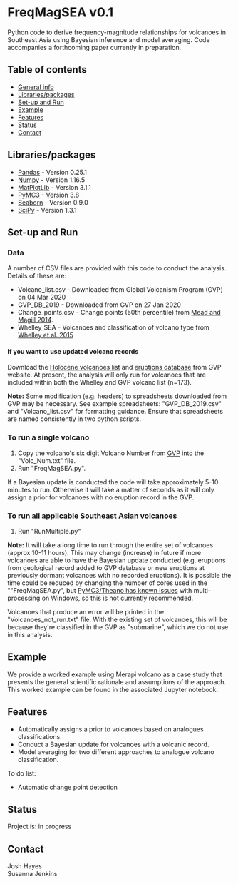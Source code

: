 # FreqMagSEA v0.1
Python code to derive frequency-magnitude relationships for volcanoes in Southeast Asia using Bayesian inference and model averaging. Code accompanies a forthcoming paper currently in preparation.

## Table of contents
* [General info](#general-info)
* [Libraries/packages](#libraries-packages)
* [Set-up and Run](#Set-up)
* [Example](#example)
* [Features](#features)
* [Status](#status)
* [Contact](#contact)

## Libraries/packages
* [Pandas](https://pandas.pydata.org/) - Version 0.25.1
* [Numpy](https://numpy.org/) - Version 1.16.5
* [MatPlotLib](https://matplotlib.org/) - Version 3.1.1
* [PyMC3](https://docs.pymc.io/) - Version 3.8
* [Seaborn](https://seaborn.pydata.org/) - Version 0.9.0
* [SciPy](https://www.scipy.org/) - Version 1.3.1

## Set-up and Run

### Data
A number of CSV files are provided with this code to conduct the analysis. Details of these are:  

* Volcano_list.csv - Downloaded from Global Volcanism Program (GVP) on 04 Mar 2020
* GVP\_DB_2019 - Downloaded from GVP on 27 Jan 2020 
* Change_points.csv - Change points (50th percentile) from [Mead and Magill 2014](https://doi.org/10.1007/s00445-014-0874-y).
* Whelley_SEA - Volcanoes and classification of volcano type from [Whelley et al. 2015](https://doi.org/10.1007/s00445-014-0893-8)

#### If you want to use updated volcano records
Download the [Holocene volcanoes list](https://volcano.si.edu/list_volcano_holocene.cfm) and [eruptions database](https://volcano.si.edu/search_eruption.cfm) from GVP website. At present, the analysis will only run for volcanoes that are included within both the Whelley and GVP volcano list (n=173). 
  
**Note:** Some modification (e.g. headers) to spreadsheets downloaded from GVP may be necessary. See example spreadsheets: "GVP\_DB\_2019.csv" and "Volcano_list.csv" for formatting guidance. Ensure that spreadsheets are named consistently in two python scripts. 

### To run a single volcano
1. Copy the volcano's six digit Volcano Number from [GVP](https://volcano.si.edu/) into the "Volc_Num.txt" file.
2. Run "FreqMagSEA.py". 

If a Bayesian update is conducted the code will take approximately 5-10 minutes to run. Otherwise it will take a matter of seconds as it will only assign a prior for volcanoes with no eruption record in the GVP.

### To run all applicable Southeast Asian volcanoes
1. Run "RunMultiple.py"

**Note:** It will take a long time to run through the entire set of volcanoes (approx 10-11 hours). This may change (increase) in future if more volcanoes are able to have the Bayesian update conducted (e.g. eruptions from geological record added to GVP database or new eruptions at previously dormant volcanoes with no recorded eruptions). It is possible the time could be reduced by changing the number of cores used in the ""FreqMagSEA.py", but [PyMC3/Theano has known issues](https://github.com/pymc-devs/pymc3/issues/3140#issuecomment-453850707) with multi-processing on Windows, so this is not currently recommended. 

Volcanoes that produce an error will be printed in the "Volcanoes\_not_run.txt" file. With the existing set of volcanoes, this will be because they're classified in the GVP as "submarine", which we do not use in this analysis. 

## Example
We provide a worked example using Merapi volcano as a case study that presents the general scientific rationale and assumptions of the approach. This worked example can be found in the associated Jupyter notebook.

## Features
* Automatically assigns a prior to volcanoes based on analogues classifications.  
* Conduct a Bayesian update for volcanoes with a volcanic record.  
* Model averaging for two different approaches to analogue volcano classification.

To do list:  

* Automatic change point detection

## Status
Project is: in progress

## Contact
Josh Hayes  
Susanna Jenkins